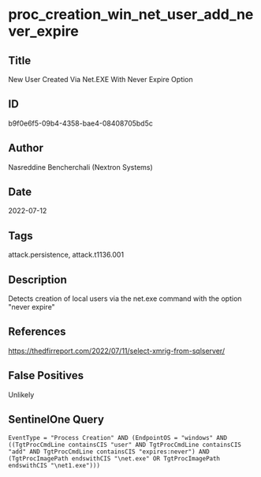 # proc_creation_win_net_user_add_never_expire

## Title
New User Created Via Net.EXE With Never Expire Option

## ID
b9f0e6f5-09b4-4358-bae4-08408705bd5c

## Author
Nasreddine Bencherchali (Nextron Systems)

## Date
2022-07-12

## Tags
attack.persistence, attack.t1136.001

## Description
Detects creation of local users via the net.exe command with the option "never expire"

## References
https://thedfirreport.com/2022/07/11/select-xmrig-from-sqlserver/

## False Positives
Unlikely

## SentinelOne Query
```
EventType = "Process Creation" AND (EndpointOS = "windows" AND ((TgtProcCmdLine containsCIS "user" AND TgtProcCmdLine containsCIS "add" AND TgtProcCmdLine containsCIS "expires:never") AND (TgtProcImagePath endswithCIS "\net.exe" OR TgtProcImagePath endswithCIS "\net1.exe")))

```